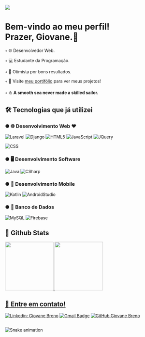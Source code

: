 ![](https://komarev.com/ghpvc/?username=giovane-breno&color=006bed)


# Bem-vindo ao meu perfil! <br>Prazer, Giovane.👋

◦ 🌐 Desenvolvedor Web.

◦ 💻 Estudante da Programação.

◦ 🙋 Otimista por bons resultados.

◦  🔖 Visite <a href="https://giovane-breno.github.io/Portfolio/">meu portifólio</a> para ver meus projetos!

◦ ⛵ <strong>A smooth sea never made a skilled sailor.</strong>

 ## 🛠️ Tecnologias que já utilizei

 ### ● 🌐 Desenvolvimento Web ❤️
 ![Laravel](https://img.shields.io/badge/-laravel-333333?style=flat&logo=laravel)
 ![Django](https://img.shields.io/badge/-django-333333?style=flat&logo=django)
 ![HTML5](https://img.shields.io/badge/-HTML5-333333?style=flat&logo=HTML5)
 ![JavaScript](https://img.shields.io/badge/-JavaScript-333333?style=flat&logo=javascript)
 ![JQuery](https://img.shields.io/badge/-jquery-333333?style=flat&logo=jquery)
 
 ![CSS](https://img.shields.io/badge/-CSS-333333?style=flat&logo=CSS3&logoColor=1572B6)
 
 ### ● 🖥️ Desenvolvimento Software
 ![Java](https://img.shields.io/badge/-java-333333?style=flat&logo=java)
 ![CSharp](https://img.shields.io/badge/-csharp-333333?style=flat&logo=csharp)


 ### ● 📱 Desenvolvimento Mobile
 ![Kotlin](https://img.shields.io/badge/-kotlin-333333?style=flat&logo=kotlin)
 ![AndroidStudio](https://img.shields.io/badge/-androidstudio-333333?style=flat&logo=androidstudio)
 
 ### ● 📅 Banco de Dados
 ![MySQL](https://img.shields.io/badge/-MySQL-333333?style=flat&logo=mysql)
 ![Firebase](https://img.shields.io/badge/-firebase-333333?style=flat&logo=firebase)
 
  ## 🤖 Github Stats
  
  
 <div>
  <a href="https://github.com/giovane-breno">
  <img height="160em" src="https://github-readme-stats.vercel.app/api?username=giovane-breno&show_icons=true&theme=dracula&include_all_commits=true&count_private=true"/>
  <img height="160em" src="https://github-readme-stats.vercel.app/api/top-langs/?username=giovane-breno&layout=compact&langs_count=7&theme=dracula"/>
</div>
 

 ## 💠  Entre em contato!
[![Linkedin: Giovane Breno](https://img.shields.io/badge/-Giovane_Breno-blue?style=flat-square&logo=Linkedin&logoColor=white&link=https://www.linkedin.com/in/giovane-breno)](https://www.linkedin.com/in/giovane-breno)
[![Gmail Badge](https://img.shields.io/badge/-giovane.breno@gmail.com-006bed?style=flat-square&logo=Gmail&logoColor=white&link=mailto:giovane.breno@gmail.com)](mailto:giovane.breno@gmail.com)
[![GitHub Giovane Breno]( https://img.shields.io/github/followers/giovane-breno?label=follow&style=social)](https://github.com/giovane-breno) 
 
##


 


![Snake animation](https://github.com/giovane-breno/giovane-breno/blob/output/github-contribution-grid-snake.svg)

